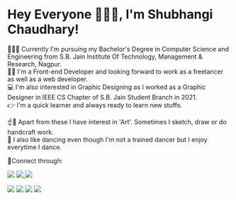 # Hey Everyone 🙋🏼‍♀️, I'm Shubhangi Chaudhary!

👩🏼‍🎓 Currently I'm pursuing my Bachelor's Degree in Computer Science and Engineering from S.B. Jain Institute Of Technology, Management & Research, Nagpur.<br/>
👩🏼 I'm a Front-end Developer and looking forward to work as a freelancer as well as a web developer. <br/>
💻 I'm also interested in Graphic Designing as I worked as a Graphic Designer in IEEE CS Chapter of S.B. Jain Student Branch in 2021.<br/>
👉 I'm a quick learner and always ready to learn new stuffs.  <br/>


☝️🎨 Apart from these I have interest in 'Art'. Sometimes I sketch, draw or do handcraft work. </br>
💃 I also like dancing even though I'm not a trained dancer but I enjoy everytime I dance. </br>

🤝Connect through: </br>

   <a href="https://www.linkedin.com/in/shubhangi-chaudhary-620271212/"> <img src="https://img.shields.io/badge/LinkedIn-0077B5?style=for-the-badge&logo=linkedin&logoColor=white" /></a>  <a href=""><img src="https://img.shields.io/badge/Gmail-D14836?style=for-the-badge&logo=gmail&logoColor=white" /> </a>    <a href="" > <img src="https://img.shields.io/badge/Instagram-E4405F?style=for-the-badge&logo=instagram&logoColor=white" /> </a> </br>

  <img src="https://github-readme-stats.vercel.app/api/top-langs/?username=ShubhangiChaudhary&theme=tokyonight" />
  <img src="https://github-readme-stats.vercel.app/api?username=ShubhangiChaudhary&theme=tokyonight" />
  <img src="https://github-readme-streak-stats.herokuapp.com/?user=ShubhangiChaudhary&theme=tokyonight" />
  
  <img src="https://activity-graph.herokuapp.com/graph?username=ShubhangiChaudhary&theme=tokyonight" />


